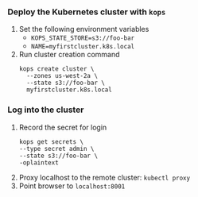 ### Deploy the Kubernetes cluster with `kops`
1. Set the following environment variables
    * `KOPS_STATE_STORE=s3://foo-bar`
    * `NAME=myfirstcluster.k8s.local`
1. Run cluster creation command
    ```
    kops create cluster \
      --zones us-west-2a \
      --state s3://foo-bar \
      myfirstcluster.k8s.local
    ```

### Log into the cluster
1. Record the secret for login
    ```
    kops get secrets \
    --type secret admin \
    --state s3://foo-bar \
    -oplaintext
    ```
1. Proxy localhost to the remote cluster: `kubectl proxy`
1. Point browser to `localhost:8001`
